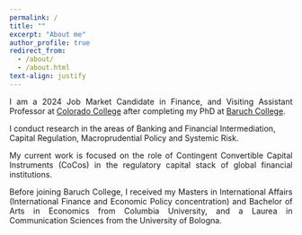 ```yaml
---
permalink: /
title: ""
excerpt: "About me"
author_profile: true
redirect_from:
  - /about/
  - /about.html
text-align: justify
--- 
```

<p align="justify">
I am a 2024 Job Market Candidate in Finance, and Visiting Assistant Professor at <a href="https://www.coloradocollege.edu/basics/contact/directory/people/golfari_andrea.html" target="_blank" rel="noopener">Colorado College</a> after completing my PhD at <a href="https://www.baruch.cuny.edu/" target="_blank" rel="noopener">Baruch College</a>.
  
I conduct research in the areas of Banking and Financial Intermediation, Capital Regulation, Macroprudential Policy and Systemic Risk.
</p>

<p align="justify">
My current work is focused on the role of Contingent Convertible Capital Instruments (CoCos) in the regulatory capital stack of global financial institutions.
</p>

<p align="justify">
Before joining Baruch College, I received my Masters in International Affairs (International Finance and Economic Policy concentration) and Bachelor of Arts in Economics from Columbia University, and a Laurea in Communication Sciences from the University of Bologna.
</p>

